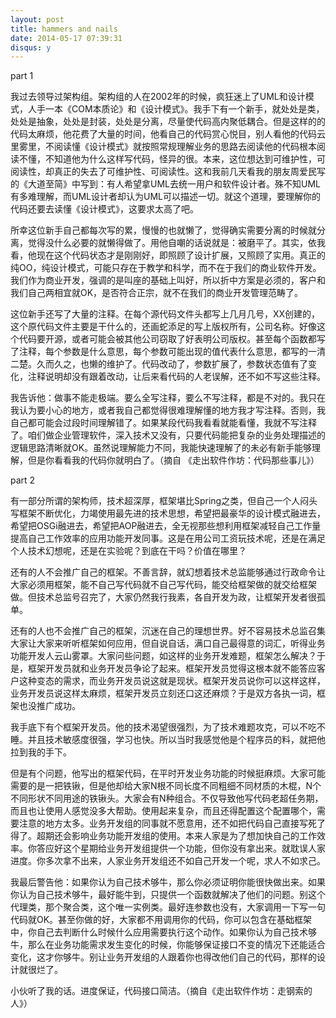 ```yaml
---
layout: post
title: hammers and nails
date: 2014-05-17 07:39:31
disqus: y
---
```

part 1

我过去领导过架构组。架构组的人在2002年的时候，疯狂迷上了UML和设计模式，人手一本《COM本质论》和《设计模式》。我手下有一个新手，就处处是类，处处是抽象，处处是封装，处处是分离，尽量使代码高内聚低耦合。但是这样的的代码太麻烦，他花费了大量的时间，他看自己的代码赏心悦目，别人看他的代码云里雾里，不阅读懂《设计模式》就按照常规理解业务的思路去阅读他的代码根本阅读不懂，不知道他为什么这样写代码，怪异的很。本来，这位想达到可维护性，可阅读性，却真正的失去了可维护性、可阅读性。这和我前几天看我的朋友周爱民写的《大道至简》中写到：有人希望拿UML去统一用户和软件设计者。殊不知UML有多难理解，而UML设计者却认为UML可以描述一切。就这个道理，要理解你的代码还要去读懂《设计模式》，这要求太高了吧。

所幸这位新手自己都每次写的累，慢慢的也就懒了，觉得确实需要分离的时候就分离，觉得没什么必要的就懒得做了。用他自嘲的话说就是：被磨平了。其实，依我看，他现在这个代码状态才是刚刚好，即照顾了设计扩展，又照顾了实用。真正的纯OO，纯设计模式，可能只存在于教学和科学，而不在于我们的商业软件开发。我们作为商业开发，强调的是叫座的基础上叫好，所以折中方案是必须的，客户和我们自己两相宜就OK，是否符合正宗，就不在我们的商业开发管理范畴了。

这位新手还写了大量的注释。在每个源代码文件头都写上几月几号，XX创建的，这个原代码文件主要是干什么的，还画蛇添足的写上版权所有，公司名称。好像这个代码要开源，或者可能会被其他公司窃取了好表明公司版权。甚至每个函数都写了注释，每个参数是什么意思，每个参数可能出现的值代表什么意思，都写的一清二楚。久而久之，也懒的维护了。代码改动了，参数扩展了，参数状态值有了变化，注释说明却没有跟着改动，让后来看代码的人老误解，还不如不写这些注释。

我告诉他：做事不能走极端。要么全写注释，要么不写注释，都是不对的。我只在我认为要小心的地方，或者我自己都觉得很难理解懂的地方我才写注释。否则，我自己都可能会过段时间理解错了。如果某段代码我看看就能看懂，我就不写注释了。咱们做企业管理软件，深入技术又没有，只要代码能把复杂的业务处理描述的逻辑思路清晰就OK。虽然说理解能力不同，我能快速理解了的未必有新手能够理解，但是你看看我的代码你就明白了。（摘自 《走出软件作坊：代码那些事儿》）

part 2

有一部分所谓的架构师，技术超深厚，框架堪比Spring之类，但自己一个人闷头写框架不断优化，力竭使用最先进的技术思想，希望把最豪华的设计模式融进去，希望把OSGi融进去，希望把AOP融进去，全无视那些想利用框架减轻自己工作量提高自己工作效率的应用功能开发同事。这是在用公司工资玩技术呢，还是在满足个人技术幻想呢，还是在实验呢？到底在干吗？价值在哪里？

还有的人不会推广自己的框架。不善言辞，就幻想着技术总监能够通过行政命令让大家必须用框架，能不自己写代码就不自己写代码，能交给框架做的就交给框架做。但技术总监号召完了，大家仍然我行我素，各自开发为政，让框架开发者很孤单。

还有的人也不会推广自己的框架，沉迷在自己的理想世界。好不容易技术总监召集大家让大家来听听框架如何应用，但自说自话，满口自己最得意的词汇，听得业务功能开发人云山雾罩。大家问些问题，如这样的业务开发难题，框架怎么解决？于是，框架开发员就和业务开发员争论了起来。框架开发员觉得这根本就不能答应客户这种变态的需求，而业务开发员说这就是现状。框架开发员说你可以这样这样，业务开发员说这样太麻烦，框架开发员立刻还口这还麻烦？于是双方各执一词，框架也没推广成功。

我手底下有个框架开发员。他的技术渴望很强烈，为了技术难题攻克，可以不吃不睡。并且技术敏感度很强，学习也快。所以当时我感觉他是个程序员的料，就把他拉到我的手下。

但是有个问题，他写出的框架代码，在平时开发业务功能的时候挺麻烦。大家可能需要的是一把铁锹，但是他却给大家N根不同长度不同粗细不同材质的木棍，N个不同形状不同用途的铁锹头。大家会有N种组合。不仅导致他写代码老超任务期，而且也让使用人感觉没多大帮助。使用起来复杂，而且还得配置这个配置哪个，需要注意的地方太多。业务开发组的同事就不愿意用，还不如把代码自己直接写死了得了。超期还会影响业务功能开发组的使用。本来人家是为了想加快自己的工作效率。你答应好这个星期给业务开发组提供一个功能，但你没有拿出来。就耽误人家进度。你多次拿不出来，人家业务开发组还不如自己开发一个呢，求人不如求己。

我最后警告他：如果你认为自己技术够牛，那么你必须证明你能很快做出来。如果你认为自己技术够牛，最好能牛到，只提供一个函数就解决了他们的问题。别这个代理类，那个聚合类，这个唯一实例类。最好连参数也没有，大家调用一下写一句代码就OK。甚至你做的好，大家都不用调用你的代码，你可以包含在基础框架中，你自己去判断什么时候什么应用需要执行这个动作。如果你认为自己技术够牛，那么在业务功能需求发生变化的时候，你能够保证接口不变的情况下还能适合变化，这才你够牛。别让业务开发组的人跟着你也得改他们自己的代码，那样的设计就很烂了。

小伙听了我的话。进度保证，代码接口简洁。（摘自《走出软件作坊：走钢索的人》）
